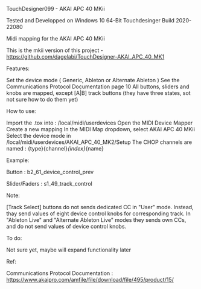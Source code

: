 TouchDesigner099 - AKAI APC 40 MKii

Tested and Developped on Windows 10 64-Bit Touchdesinger Build 2020-22080

Midi mapping for the AKAI APC 40 MKii

This is the mkii version of this project - https://github.com/dagelabi/TouchDesigner-AKAI_APC_40_MK1

Features:

Set the device mode ( Generic, Ableton or Alternate Ableton )
See the Communications Protocol Documentation page 10
All buttons, sliders and knobs are mapped, except [A|B] track buttons (they have three states, sot not sure how to do them yet)

How to use:

Import the .tox into : /local/midi/userdevices
Open the MIDI Device Mapper
Create a new mapping
In the MIDI Map dropdown, select AKAI APC 40 MKii
Select the device mode in /local/midi/userdevices/AKAI_APC_40_MK2/Setup
The CHOP channels are named :
{type}{channel}_{index}_{name}

Example:

Button : b2_61_device_control_prev

Slider/Faders : s1_49_track_control

Note:

[Track Select] buttons do not sends dedicated CC in "User" mode. Instead, thay send values of eight device control knobs for corresponding track. In "Ableton Live" and "Alternate Ableton Live" modes they sends own CCs, and do not send values of device control knobs. 

To do:

Not sure yet, maybe will expand functionality later

Ref:

Communications Protocol Documentation : https://www.akaipro.com/amfile/file/download/file/495/product/15/
